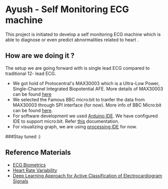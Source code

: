 
# Ayush - Self Monitoring ECG machine

This project is initiated to develop a self monitoring ECG machine which is able to diagnose or even predict abnormalities related to heart .

## How are we doing it ?

The setup we are going forward with is single lead ECG compared to traditional 12- lead ECG.
* We got hold of Protocentral's MAX30003 which is a Ultra-Low Power, Single-Channel Integrated Biopotential AFE. More details of MAX30003 can be found [here](https://www.maximintegrated.com/en/products/analog/data-converters/analog-front-end-ics/MAX30003.html)
*  We selected the Famous BBC micro:bit to tranfer the data from MAX30003 through SPI interface (for now). More info of BBC Micro:bit can be found [here](http://microbit.org/).
* For software development we used [Arduino IDE](https://www.arduino.cc/en/Main/Software). We have configured IDE to support micro:bit. Refer [this](https://learn.adafruit.com/use-micro-bit-with-arduino/overview) documentation.
* For visualizing graph, we are using [processing IDE](https://processing.org/) for now.



###Stay tuned :)


## Reference Materials

* [ECG Biometrics](https://www.researchgate.net/publication/271386679/download)
* [Heart Rate Variability](https://www.researchgate.net/publication/271386679/download)
* [Deep Learning Approach for Active Classification of Electrocardiogram Signals](https://www.researchgate.net/publication/293174514_Deep_Learning_Approach_for_Active_Classification_of_Electrocardiogram_Signals?enrichId=rgreq-2e8f274359ced6036ca47df5bd75362d-XXX&enrichSource=Y292ZXJQYWdlOzI5MzE3NDUxNDtBUzozNDU2MDUzNjE2ODQ0ODRAMTQ1OTQxMDE0NzUyNw%3D%3D&el=1_x_2&_esc=publicationCoverPdf)


<!--
### Prerequisites

What things you need to install the software and how to install them

			```
			Give examples
			```

			### Installing

			A step by step series of examples that tell you how to get a development env running

			Say what the step will be

			```
			Give the example
			```

			And repeat

			```
			until finished
			```

			End with an example of getting some data out of the system or using it for a little demo

			## Running the tests

			Explain how to run the automated tests for this system

			### Break down into end to end tests

			Explain what these tests test and why

			```
			Give an example
			```

			### And coding style tests

			Explain what these tests test and why

			```
			Give an example
			```

			## Deployment

			Add additional notes about how to deploy this on a live system

			## Built With

			* [Dropwizard](http://www.dropwizard.io/1.0.2/docs/) - The web framework used
			* [Maven](https://maven.apache.org/) - Dependency Management
			* [ROME](https://rometools.github.io/rome/) - Used to generate RSS Feeds

			## Contributing

			Please read [CONTRIBUTING.md](https://gist.github.com/PurpleBooth/b24679402957c63ec426) for details on our code of conduct, and the process for submitting pull requests to us.

			## Versioning

			We use [SemVer](http://semver.org/) for versioning. For the versions available, see the [tags on this repository](https://github.com/your/project/tags).

			## Authors

			* **Billie Thompson** - *Initial work* - [PurpleBooth](https://github.com/PurpleBooth)

			See also the list of [contributors](https://github.com/your/project/contributors) who participated in this project.

			## License

			This project is licensed under the MIT License - see the [LICENSE.md](LICENSE.md) file for details

			## Acknowledgments

			* Hat tip to anyone whose code was used
			* Inspiration
			* etc
-->
